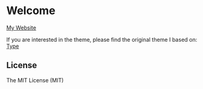 # Welcome
[My Website](https://tiddler.github.io)

If you are interested in the theme, please find the original theme I based on:
[Type](https://rohanchandra.github.io/type-theme/)

## License
The MIT License (MIT)
